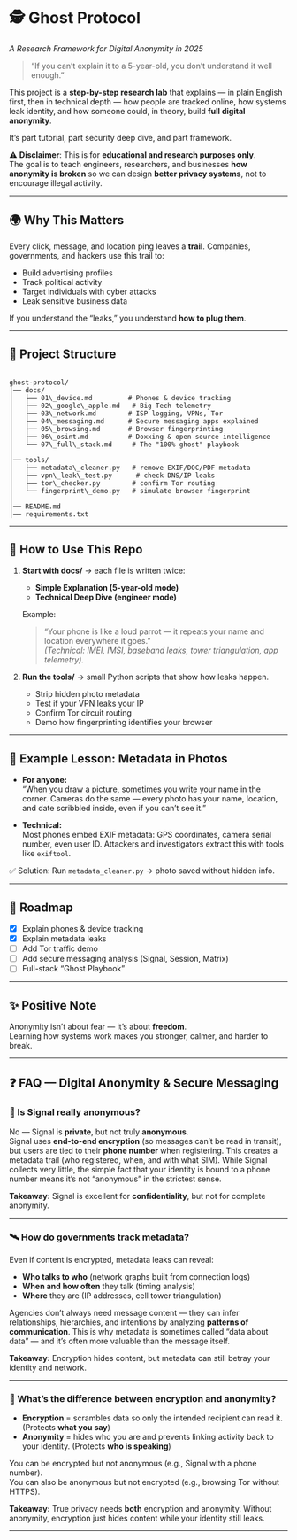# 🕵️ Ghost Protocol  
_A Research Framework for Digital Anonymity in 2025_  

> “If you can’t explain it to a 5-year-old, you don’t understand it well enough.”  

This project is a **step-by-step research lab** that explains — in plain English first, then in technical depth — how people are tracked online, how systems leak identity, and how someone could, in theory, build **full digital anonymity**.  

It’s part tutorial, part security deep dive, and part framework.  

⚠️ **Disclaimer**: This is for **educational and research purposes only**.  
The goal is to teach engineers, researchers, and businesses **how anonymity is broken** so we can design **better privacy systems**, not to encourage illegal activity.  

---

## 🌍 Why This Matters  
Every click, message, and location ping leaves a **trail**. Companies, governments, and hackers use this trail to:  
- Build advertising profiles  
- Track political activity  
- Target individuals with cyber attacks  
- Leak sensitive business data  

If you understand the “leaks,” you understand **how to plug them**.  

---

## 📂 Project Structure
```

ghost-protocol/
│── docs/
│   ├── 01\_device.md         # Phones & device tracking
│   ├── 02\_google\_apple.md   # Big Tech telemetry
│   ├── 03\_network.md        # ISP logging, VPNs, Tor
│   ├── 04\_messaging.md      # Secure messaging apps explained
│   ├── 05\_browsing.md       # Browser fingerprinting
│   ├── 06\_osint.md          # Doxxing & open-source intelligence
│   └── 07\_full\_stack.md     # The "100% ghost" playbook
│
│── tools/
│   ├── metadata\_cleaner.py   # remove EXIF/DOC/PDF metadata
│   ├── vpn\_leak\_test.py      # check DNS/IP leaks
│   ├── tor\_checker.py        # confirm Tor routing
│   └── fingerprint\_demo.py   # simulate browser fingerprint
│
│── README.md
│── requirements.txt

```

---

## 🚀 How to Use This Repo
1. **Start with docs/** → each file is written twice:  
   - **Simple Explanation (5-year-old mode)**  
   - **Technical Deep Dive (engineer mode)**  

   Example:  
   > “Your phone is like a loud parrot — it repeats your name and location everywhere it goes.”  
   > _(Technical: IMEI, IMSI, baseband leaks, tower triangulation, app telemetry)._  

2. **Run the tools/** → small Python scripts that show how leaks happen.  
   - Strip hidden photo metadata  
   - Test if your VPN leaks your IP  
   - Confirm Tor circuit routing  
   - Demo how fingerprinting identifies your browser  

---

## 📖 Example Lesson: Metadata in Photos
- **For anyone:**  
  “When you draw a picture, sometimes you write your name in the corner. Cameras do the same — every photo has your name, location, and date scribbled inside, even if you can’t see it.”  

- **Technical:**  
  Most phones embed EXIF metadata: GPS coordinates, camera serial number, even user ID. Attackers and investigators extract this with tools like `exiftool`.  

✅ Solution: Run `metadata_cleaner.py` → photo saved without hidden info.  

---

## 🔮 Roadmap
- [x] Explain phones & device tracking  
- [x] Explain metadata leaks  
- [ ] Add Tor traffic demo  
- [ ] Add secure messaging analysis (Signal, Session, Matrix)  
- [ ] Full-stack “Ghost Playbook”  

---

## ✨ Positive Note  
Anonymity isn’t about fear — it’s about **freedom**.  
Learning how systems work makes you stronger, calmer, and harder to break.  

---


## ❓ FAQ — Digital Anonymity & Secure Messaging

### 🔐 Is Signal really anonymous?  
No — Signal is **private**, but not truly **anonymous**.  
Signal uses **end-to-end encryption** (so messages can’t be read in transit), but users are tied to their **phone number** when registering. This creates a metadata trail (who registered, when, and with what SIM). While Signal collects very little, the simple fact that your identity is bound to a phone number means it’s not “anonymous” in the strictest sense.

**Takeaway:** Signal is excellent for **confidentiality**, but not for complete anonymity.  

---

### 🛰️ How do governments track metadata?  
Even if content is encrypted, metadata leaks can reveal:  
- **Who talks to who** (network graphs built from connection logs)  
- **When and how often** they talk (timing analysis)  
- **Where** they are (IP addresses, cell tower triangulation)  

Agencies don’t always need message content — they can infer relationships, hierarchies, and intentions by analyzing **patterns of communication**. This is why metadata is sometimes called “data about data” — and it’s often more valuable than the message itself.

**Takeaway:** Encryption hides content, but metadata can still betray your identity and network.  

---

### 🧩 What’s the difference between encryption and anonymity?  
- **Encryption** = scrambles data so only the intended recipient can read it. (Protects **what you say**)  
- **Anonymity** = hides who you are and prevents linking activity back to your identity. (Protects **who is speaking**)  

You can be encrypted but not anonymous (e.g., Signal with a phone number).  
You can also be anonymous but not encrypted (e.g., browsing Tor without HTTPS).  

**Takeaway:** True privacy needs **both** encryption and anonymity. Without anonymity, encryption just hides content while your identity still leaks.  

---


